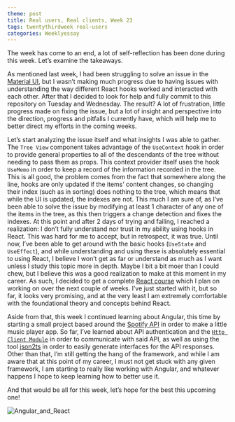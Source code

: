 ```yaml
---
theme: post
title: Real users, Real clients, Week 23
tags: twentythirdweek real-users
categories: Weeklyessay
---
```


The week has come to an end, a lot of self-reflection has been done during this week. Let’s examine the takeaways. 


As mentioned last week, I had been struggling to solve an issue in the [Material UI](https://github.com/mui/material-ui/issues/30242), but I wasn’t making much progress due to having issues with understanding the way different React hooks worked and interacted with each other. After that I decided to look for help and fully commit to this repository on Tuesday and Wednesday. The result? A lot of frustration, little progress made on fixing the issue, but a lot of insight and perspective into the direction, progress and pitfalls I currently have, which will help me to better direct my efforts in the coming weeks. 


Let’s start analyzing the issue itself and what insights I was able to gather. The <code>Tree View</code> component takes advantage of the <code>UseContext</code> hook in order to provide general properties to all of the descendants of the tree without needing to pass them as props. This context provider itself uses the hook <code>UseMemo</code> in order to keep a record of the information recorded in the tree. This is all good, the problem comes from the fact that somewhere along the line, hooks are only updated if the items’ content changes, so changing their index (such as in sorting) does nothing to the tree, which means that while the UI is updated, the indexes are not. This much I am sure of, as I’ve been able to solve the issue by modifying at least 1 character of any one of the items in the tree, as this then triggers a change detection and fixes the indexes. At this point and after 2 days of trying and failing, I reached a realization: I don’t fully understand nor trust in my ability using hooks in React. This was hard for me to accept, but in retrospect, it was true. Until now, I’ve been able to get around with the basic hooks (<code>UseState</code> and <code>UseEffect</code>), and while understanding and using these is absolutely essential to using React, I believe I won’t get as far or understand as much as I want unless I study this topic more in depth. Maybe I bit a bit moer than I could chew, but I believe this was a good realization to make at this moment in my career. As such, I decided to get a complete [React course](https://www.udemy.com/course/react-the-complete-guide-incl-redux/) which I plan on working on over the next couple of weeks. I’ve just started with it, but so far, it looks very promising, and at the very least I am extremely comfortable with the foundational theory and concepts behind React.  


Aside from that, this week I continued learning about Angular, this time by starting a small project based around the [Spotify API](https://developer.spotify.com/documentation/web-api/reference/#/) in order to make a little music player app. So far, I’ve learned about API authentication and the <code>[Http Client Module](https://angular.io/guide/http)</code> in order to communicate with said API, as well as using the tool [json2ts](http://json2ts.com/) in order to easily generate interfaces for the API responses. Other than that, I’m still getting the hang of the framework, and while I am aware that at this point of my career, I must not get stuck with any given framework, I am starting to really like working with Angular, and whatever happens I hope to keep learning how to better use it. 


And that would be all for this week, let’s hope for the best this upcoming one! 

![Angular_and_React](https://rangleio.ghost.io/content/images/2017/01/rangleio-blog-migrating-angular-2-to-react.gif) 
